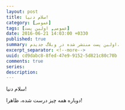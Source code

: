 ```yaml
---
layout: post
title: سلام دنیا!
category: [عمومی]
tags: [عمومی, اولین پست]
date: 2016-06-21 14:03:00 +0330
published: true
summary: اولین پست منتشر شده در وبلاگ جدیدم.
excerpt_separator: <!--more--> 
uuid: cd9dabc8-8fed-47e9-9152-5d821c80c70b
comments: true
series: 
description:
---
```

سلام دنیا!


دوباره همه چیز درست شده، ظاهرا!
